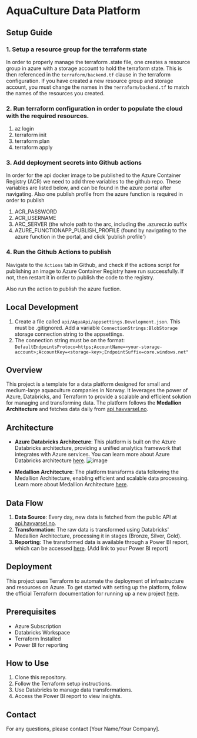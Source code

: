 # AquaCulture Data Platform

## Setup Guide

### 1. Setup a resource group for the terraform state 

In order to properly manage the terraform .state file, one creates a resource group in azure with a storage account to hold the terraform state. 
This is then referenced in the `terraform/backend.tf` clause in the terraform configuration. If you have created a new resource group and storage account, you must change the names in the `†erraform/backend.tf` to match the names of the resources you created. 

### 2. Run terraform configuration in order to populate the cloud with the required resources. 

1. az login
2. terraform init
3. terraform plan
4. terraform apply

### 3. Add deployment secrets into Github actions 

In order for the api docker image to be published to the Azure Container Registry (ACR) we need to add three variables to the github repo. These variables are listed below, and can be found in the azure portal after navigating. Also one publish profile from the azure function is required in order to publish 

1. ACR_PASSWORD
2. ACR_USERNAME 
3. ARC_SERVER (the whole path to the arc, including the .azurecr.io suffix
4. AZURE_FUNCTIONAPP_PUBLISH_PROFILE (found by navigating to the azure function in the portal, and click 'publish profile') 

### 4. Run the Github Actions to publish 

Navigate to the `Actions` tab in Github, and check if the actions script for publishing an image to Azure Container Registry have run successfully. If not, then restart it in order to publish the code to the registry. 

Also run the action to publish the azure fuction. 

## Local Development

1. Create a file called `api/AquaApi/appsettings.Development.json`. This must be .gitignored. Add a variable `ConnectionStrings:BlobStorage` storage connection string to the appsettings.
2. The connection string must be on the format: `DefaultEndpointsProtoco=https;AccountName=<your-storage-account>;AccountKey=<storage-key>;EndpointSuffix=core.windows.net"`

## Overview

This project is a template for a data platform designed for small and medium-large aquaculture companies in Norway. It leverages the power of Azure, Databricks, and Terraform to provide a scalable and efficient solution for managing and transforming data. The platform follows the **Medallion Architecture** and fetches data daily from [api.havvarsel.no](https://api.havvarsel.no).

## Architecture

- **Azure Databricks Architecture**: This platform is built on the Azure Databricks architecture, providing a unified analytics framework that integrates with Azure services. You can learn more about Azure Databricks architecture [here](https://learn.microsoft.com/en-us/azure/architecture/solution-ideas/articles/azure-databricks-modern-analytics-architecture).
  ![image](https://github.com/user-attachments/assets/66c5ac82-26cc-4eef-a3a5-b471881acac2)

- **Medallion Architecture**: The platform transforms data following the Medallion Architecture, enabling efficient and scalable data processing. Learn more about Medallion Architecture [here](https://learn.microsoft.com/en-us/azure/databricks/lakehouse/medallion). 

## Data Flow

1. **Data Source**: Every day, new data is fetched from the public API at [api.havvarsel.no](https://api.havvarsel.no).
2. **Transformation**: The raw data is transformed using Databricks' Medallion Architecture, processing it in stages (Bronze, Silver, Gold).
3. **Reporting**: The transformed data is available through a Power BI report, which can be accessed [here](#). (Add link to your Power BI report)

## Deployment

This project uses Terraform to automate the deployment of infrastructure and resources on Azure. To get started with setting up the platform, follow the official Terraform documentation for running up a new project [here](https://developer.hashicorp.com/terraform/cli/run).

## Prerequisites

- Azure Subscription
- Databricks Workspace
- Terraform Installed
- Power BI for reporting

## How to Use

1. Clone this repository.
2. Follow the Terraform setup instructions.
3. Use Databricks to manage data transformations.
4. Access the Power BI report to view insights.

## Contact

For any questions, please contact [Your Name/Your Company].
